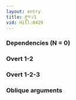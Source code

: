 ```yaml
---
layout: entry
title: རྔུལ་√1
vid: Hill:0429
---
```

### Dependencies (N = 0)


### Overt 1-2


### Overt 1-2-3


### Oblique arguments
